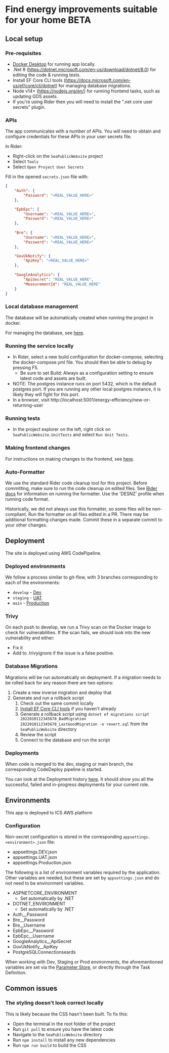 # Find energy improvements suitable for your home BETA

## Local setup

### Pre-requisites

- [Docker Desktop](https://www.docker.com/products/docker-desktop/) for running app locally.
- .Net 8 (https://dotnet.microsoft.com/en-us/download/dotnet/8.0) for editing the code & running tests.
- Install EF Core CLI tools (https://docs.microsoft.com/en-us/ef/core/cli/dotnet) for managing database migrations.
- Node v14+ (https://nodejs.org/en/) for running frontend tasks, such as updating GDS assets.
- If you're using Rider then you will need to install the ".net core user secrets" plugin.

### APIs

The app communicates with a number of APIs. You will need to obtain and configure credentials for these APIs in your user secrets file.

In Rider:
- Right-click on the `SeaPublicWebsite` project
- Select `Tools`
- Select `Open Project User Secrets`

Fill in the opened `secrets.json` file with:

```json
{
    "Auth": {
        "Password": "<REAL_VALUE_HERE>"
    },

    "EpbEpc": {
        "Username": "<REAL_VALUE_HERE>",
        "Password": "<REAL_VALUE_HERE>"
    },
  
    "Bre": {
        "Username": "<REAL_VALUE_HERE>",
        "Password": "<REAL_VALUE_HERE>"
    },

    "GovUkNotify": {
        "ApiKey": "<REAL_VALUE_HERE>"
    },
   
    "GoogleAnalytics": {
        "ApiSecret": "REAL_VALUE_HERE",
        "MeasurementId": "REAL_VALUE_HERE"
    }
}
```

### Local database management

The database will be automatically created when running the project in docker.

For managing the database, see [here](Documentation/database.md).

### Running the service locally

- In Rider, select a new build configuration for docker-compose, selecting the docker-compose.yml file. You should then be able to debug by pressing F5.
  - Be sure to set Build: Always as a configuration setting to ensure latest code and assets are built.
- NOTE: The postgres instance runs on port 5432, which is the default postgres port. If you are running any other local postgres instance, it is likely they will fight for this port.
- In a browser, visit http://localhost:5001/energy-efficiency/new-or-returning-user

### Running tests

- In the project explorer on the left, right click on `SeaPublicWebsite.UnitTests` and select `Run Unit Tests`.

### Making frontend changes

For instructions on making changes to the frontend, see [here](docs/MakingFrontendChanges.md).

### Auto-Formatter

We use the standard Rider code cleanup tool for this project. Before committing, make sure to run the code cleanup on edited files.
See [Rider docs](https://www.jetbrains.com/help/rider/2024.3/Code_Cleanup__Index.html#running) for information on running the formatter. Use the 'DESNZ' profile when running code format.

Historically, we did not always use this formatter, so some files will be non-compliant.
Run the formatter on all files edited in a PR. There may be additional formatting changes made.
Commit these in a separate commit to your other changes.

## Deployment

The site is deployed using AWS CodePipeline.

### Deployed environments

We follow a process similar to git-flow, with 3 branches corresponding to each of the environments:
- `develop` - [Dev](https://dev.find-energy-improvements-suitable-for-your-home.service.gov.uk/energy-efficiency/new-or-returning-user)
- `staging` - [UAT](https://uat.find-energy-improvements-suitable-for-your-home.service.gov.uk/energy-efficiency/new-or-returning-user)
- `main` - [Production](https://find-energy-improvements-suitable-for-your-home.service.gov.uk/energy-efficiency/new-or-returning-user)

### Trivy

On each push to develop, we run a Trivy scan on the Docker image to check for vulnerabilities.
If the scan fails, we should look into the new vulnerability and either:
- Fix it
- Add to .trivyignore if the issue is a false positive.

### Database Migrations

Migrations will be run automatically on deployment. If a migration needs to be rolled back for any reason there are two options:
1. Create a new inverse migration and deploy that
2. Generate and run a rollback script
   1. Check out the same commit locally
   2. [Install EF Core CLI tools](https://docs.microsoft.com/en-us/ef/core/cli/dotnet) if you haven't already
   3. Generate a rollback script using `dotnet ef migrations script 2022010112345678_BadMigration 2022010112345678_LastGoodMigration -o revert.sql` from the `SeaPublicWebsite` directory
   4. Review the script
   5. Connect to the database and run the script

### Deployments

When code is merged to the dev, staging or main branch, the corresponding CodeDeploy pipeline is started.

You can look at the Deployment history [here](https://eu-west-2.console.aws.amazon.com/codesuite/codedeploy/deployments?region=eu-west-2). It should show you all the successful, failed and in-progress deployments for your current role.

## Environments

This app is deployed to ICS AWS platform

### Configuration

Non-secret configuration is stored in the corresponding `appsettings.<environment>.json` file:
- appsettings.DEV.json
- appsettings.UAT.json
- appsettings.Production.json

The following is a list of environment variables required by the application. Other variables are needed, but these are set by `appsettings.json` and do not need to be environment variables.

- ASPNETCORE_ENVIRONMENT
  - Set automatically by .NET
- DOTNET_ENVIRONMENT
  - Set automatically by .NET
- Auth__Password
- Bre__Password
- Bre__Username
- EpbEpc__Password
- EpbEpc__Username
- GoogleAnalytics__ApiSecret
- GovUkNotify__ApiKey
- PostgreSQLConnectionseards

When working with Dev, Staging or Prod environments, the aforementioned variables are set via the [Parameter Store](https://eu-west-2.console.aws.amazon.com/systems-manager/parameters/?region=eu-west-2&tab=Table), or directly through the Task Definition.

## Common issues

### The styling doesn't look correct locally

This is likely because the CSS hasn't been built. To fix this:

- Open the terminal in the root folder of the project
- Run `git pull` to ensure you have the latest code
- Navigate to the `SeaPublicWebsite` directory
- Run `npm install` to install any new dependencies
- Run `npm run build` to build the CSS
